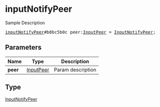 # inputNotifyPeer

Sample Description

<pre>
<a href="../constructor/inputNotifyPeer.md">inputNotifyPeer</a>#b8bc5b0c peer:<a href="../type/InputPeer.md">InputPeer</a> = <a href="../type/InputNotifyPeer.md">InputNotifyPeer</a>;
</pre>

## Parameters

| Name | Type | Description |
|------|:----:|-------------|
| **peer** | [InputPeer](../type/InputPeer.md) | Param description |

## Type

[InputNotifyPeer](../type/InputNotifyPeer.md)
